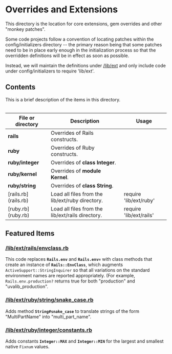<!-- lib/ext/README.md -->

# Overrides and Extensions

  This directory is the location for core extensions, gem overrides and other
  "monkey patches".
  
  Some code projects follow a convention of locating patches within the
  config/initializers directory -- the primary reason being that some patches
  need to be in place early enough in the initialization process so that the
  overridden definitions will be in effect as soon as possible.
  
  Instead, we will maintain the definitions under [/lib/ext][lib_ext] and only
  include code under config/initializers to require 'lib/ext'.

## Contents                                                     <a name="top"/>

  This is a brief description of the items in this directory.
  <br/><br/>

| File or directory     | Description                                       | Usage                   |
| --------------------- | ------------------------------------------------- | ----------------------- |
| **rails**             | Overrides of Rails constructs.                    |
| **ruby**              | Overrides of Ruby constructs.                     |
| **ruby/integer**      | Overrides of **class Integer**.                   |
| **ruby/kernel**       | Overrides of **module Kernel**.                   |
| **ruby/string**       | Overrides of **class String**.                    |
| [rails.rb] (rails.rb) | Load all files from the lib/ext/ruby directory.   | require 'lib/ext/ruby'  |
| [ruby.rb]  (ruby.rb)  | Load all files from the lib/ext/rails directory.  | require 'lib/ext/rails' |

## Featured Items

### [/lib/ext/rails/envclass.rb][envclass]

  This code replaces **`Rails.env`** and **`Rails.env=`** with class methods
  that create an instance of **`Rails::EnvClass`**, which augments
  `ActiveSupport::StringInquirer` so that all variations on the standard
  environment names are reported appropriately.
  (For example, `Rails.env.production?` returns true for both "production"
  and "uvalib_production".

### [/lib/ext/ruby/string/snake_case.rb][snake_case]

  Adds method **`String#snake_case`** to translate strings of the form
  "MultiPartName" into "multi_part_name".

### [/lib/ext/ruby/integer/constants.rb][constants]

  Adds constants **`Integer::MAX`** and **`Integer::MIN`** for the largest and
  smallest native `Fixnum` values.

<!-----------------------------------------------------------------------------
Directory link references used above:
REF --------- LINK -------------------------- TOOLTIP ------------------------>
[lib_ext]:    ../ext/README.md                "Extensions and overrides"

<!-- Topic link references used above:
REF --------- LINK -------------------------- TOOLTIP ------------------------>
[envclass]:   rails/envclass.rb               "Rails::EnvClass"
[snake_case]: ruby/string/snake_case.rb       "String#snake_case"
[constants]:  ruby/integer/constants.rb       "Integer::MAX, Integer::MIN"
